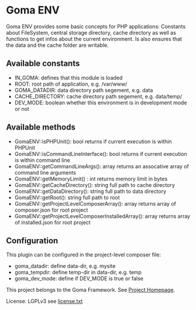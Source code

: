 Goma ENV
=======

Goma ENV provides some basic concepts for PHP applications: Constants about FileSystem, central storage directory, 
cache directory as well as functions to get infos about the current environment. Is also ensures that the data and the 
cache folder are writable.

Available constants
----

* IN_GOMA: defines that this module is loaded
* ROOT: root path of application, e.g. /var/www/
* GOMA_DATADIR: data directory path segement, e.g. data
* CACHE_DIRECTORY: cache directory path segement, e.g. data/temp/
* DEV_MODE: boolean whether this environment is in development mode or not

Available methods
---
* GomaENV::isPHPUnit(): bool returns if current execution is within PHPUnit
* GomaENV::isCommandLineInterface(): bool returns if current execution is within command line
* GomaENV::getCommandLineArgs(): array returns an assocative array of command line arguments
* GomaENV::getMemoryLimit() : int returns memory limit in bytes
* GomaENV::getCacheDirectory(): string full path to cache directory
* GomaENV::getDataDirectory(): string full path to data directory
* GomaENV::getRoot(): string full path to root
* GomaENV::getProjectLevelComposerArray(): array returns array of composer.json for root project
* GomaENV::getProjectLevelComposerInstalledArray(): array returns array of installed.json for root project

Configuration
---
This plugin can be configured in the project-level composer file:
* goma_datadir: define data-dir, e.g. mysite
* goma_tempdir: define temp-dir in data-dir, e.g. temp
* goma_dev_mode: define if DEV_MODE is true or false

This project belongs to the Goma Framework. See [Project Homepage](https://goma-cms.org).

License: LGPLv3 see [license.txt](license.txt)
